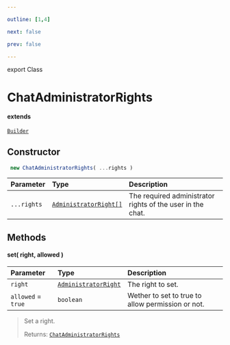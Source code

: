 ```yaml
---

outline: [1,4]

next: false

prev: false

---
```


export Class
# ChatAdministratorRights
#### extends
 [`Builder`](./Builder.md)

## Constructor
```ts
 new ChatAdministratorRights( ...rights )
 ```
| Parameter | Type | Description |
| :--- | :--- | :--- |
| `...rights` | [`AdministratorRight[]`](../enumerations/AdministratorRight.md) | The required administrator rights of the user in the chat. |

## Methods

#### set( right, allowed )
| Parameter | Type | Description |
| :--- | :--- | :--- |
| `right` | [`AdministratorRight`](../enumerations/AdministratorRight.md) | The right to set. |
| `allowed` = `true` | `boolean` | Wether to set to true to allow permission or not. |
> Set a right.
> 
> Returns: [`ChatAdministratorRights`](./ChatAdministratorRights.md)
